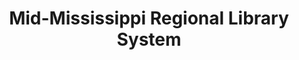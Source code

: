 ---
layout: repo
title: "Mid-Mississippi Regional Library System"
id: 23969
permalink: repos/23969/
---